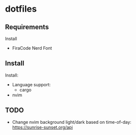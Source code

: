 # dotfiles

## Requirements

Install
 * FiraCode Nerd Font

## Install

Install:
 * Language support:
   * cargo
 * nvim

## TODO

 * Change nvim background light/dark based on time-of-day: https://sunrise-sunset.org/api
